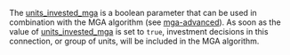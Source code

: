 The [units\_invested\_mga](@ref) is a boolean parameter that can be used in combination with the MGA algorithm (see [mga-advanced](@ref)). As soon as
the value of [units\_invested\_mga](@ref) is set to `true`, investment decisions in this connection, or group of units, will be included in the MGA algorithm.
